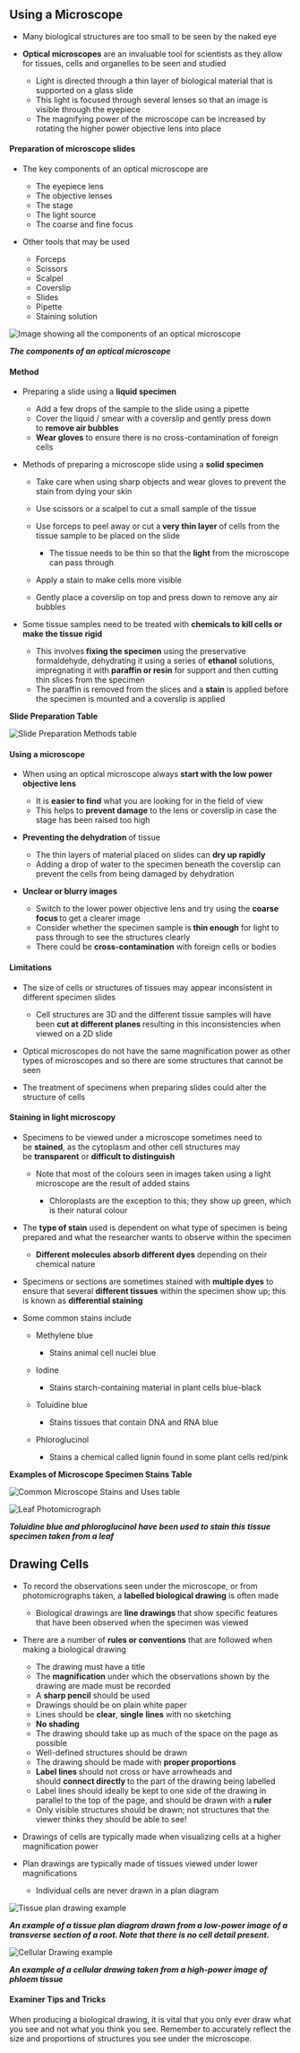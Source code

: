 Using a Microscope
------------------

* Many biological structures are too small to be seen by the naked eye
* <b>Optical microscopes</b> are an invaluable tool for scientists as they allow for tissues, cells and organelles to be seen and studied

  + Light is directed through a thin layer of biological material that is supported on a glass slide
  + This light is focused through several lenses so that an image is visible through the eyepiece
  + The magnifying power of the microscope can be increased by rotating the higher power objective lens into place

#### Preparation of microscope slides

* The key components of an optical microscope are

  + The eyepiece lens
  + The objective lenses
  + The stage
  + The light source
  + The coarse and fine focus
* Other tools that may be used

  + Forceps
  + Scissors
  + Scalpel
  + Coverslip
  + Slides
  + Pipette
  + Staining solution

![Image showing all the components of an optical microscope](Image-showing-all-the-components-of-an-optical-microscope.png)

<i><b>The components of an optical microscope</b></i>

#### Method

* Preparing a slide using a <b>liquid specimen</b>

  + Add a few drops of the sample to the slide using a pipette
  + Cover the liquid / smear with a coverslip and gently press down to <b>remove air bubbles</b>
  + <b>Wear gloves</b> to ensure there is no cross-contamination of foreign cells
* Methods of preparing a microscope slide using a <b>solid specimen</b>

  + Take care when using sharp objects and wear gloves to prevent the stain from dying your skin
  + Use scissors or a scalpel to cut a small sample of the tissue
  + Use forceps to peel away or cut a<b> very thin layer</b> of cells from the tissue sample to be placed on the slide

    - The tissue needs to be thin so that the <b>light</b> from the microscope can pass through
  + Apply a stain to make cells more visible
  + Gently place a coverslip on top and press down to remove any air bubbles

* Some tissue samples need to be treated with <b>chemicals to kill cells or make the tissue rigid</b>

  + This involves<b> fixing the specimen</b> using the preservative formaldehyde, dehydrating it using a series of <b>ethanol</b> solutions, impregnating it with <b>paraffin or resin</b> for support and then cutting thin slices from the specimen
  + The paraffin is removed from the slices and a <b>stain</b> is applied before the specimen is mounted and a coverslip is applied

<b>Slide Preparation Table</b>

![Slide Preparation Methods table](1.1-Slide-Preparation-Methods-table.png)

#### Using a microscope

* When using an optical microscope always <b>start with the low power objective lens</b>

  + It is <b>easier to find</b> what you are looking for in the field of view
  + This helps to <b>prevent damage</b> to the lens or coverslip in case the stage has been raised too high
* <b>Preventing the dehydration </b>of tissue

  + The thin layers of material placed on slides can <b>dry up rapidly</b>
  + Adding a drop of water to the specimen beneath the coverslip can prevent the cells from being damaged by dehydration
* <b>Unclear or blurry images</b>

  + Switch to the lower power objective lens and try using the <b>coarse focus </b>to get a clearer image
  + Consider whether the specimen sample is<b> thin enough</b> for light to pass through to see the structures clearly
  + There could be <b>cross-contamination</b> with foreign cells or bodies

#### Limitations

* The size of cells or structures of tissues may appear inconsistent in different specimen slides

  + Cell structures are 3D and the different tissue samples will have been <b>cut at different planes </b>resulting in this inconsistencies when viewed on a 2D slide
* Optical microscopes do not have the same magnification power as other types of microscopes and so there are some structures that cannot be seen
* The treatment of specimens when preparing slides could alter the structure of cells

#### Staining in light microscopy

* Specimens to be viewed under a microscope sometimes need to be <b>stained</b>, as the cytoplasm and other cell structures may be <b>transparent</b> or <b>difficult to distinguish</b>

  + Note that most of the colours seen in<b> </b>images taken using a light microscope are the result of added stains

    - Chloroplasts are the exception to this; they show up green, which is their natural colour
* The <b>type of stain</b> used is dependent on what type of specimen is being prepared and what the researcher wants to observe within the specimen

  + <b>Different molecules absorb different dyes</b> depending on their chemical nature
* Specimens or sections are sometimes stained with <b>multiple dyes</b> to ensure that several <b>different tissues</b> within the specimen show up; this is known as <b>differential staining</b>
* Some common stains include

  + Methylene blue

    - Stains animal cell nuclei blue
  + Iodine

    - Stains starch-containing material in plant cells blue-black
  + Toluidine blue

    - Stains tissues that contain DNA and RNA blue
  + Phloroglucinol

    - Stains a chemical called lignin found in some plant cells red/pink

<b>Examples of Microscope Specimen Stains Table</b>

![Common Microscope Stains and Uses table](1.2-Common-Microscope-Stains-and-Uses-table.png)

![Leaf Photomicrograph](Leaf-Photomicrograph.png)

<i><b>Toluidine blue and phloroglucinol have been used to stain this tissue specimen taken from a leaf</b></i>

Drawing Cells
-------------

* To record the observations seen under the microscope, or from photomicrographs taken, a <b>labelled biological drawing</b> is often made

  + Biological drawings are <b>line drawings </b>that show specific features that have been observed when the specimen was viewed
* There are a number of <b>rules or conventions</b> that are followed when making a biological drawing

  + The drawing must have a title
  + The <b>magnification</b> under which the observations shown by the drawing are made must be recorded
  + A <b>sharp pencil</b> should be used
  + Drawings should be on plain white paper
  + Lines should be <b>clear</b>, <b>single</b> <b>lines</b> with no sketching
  + <b>No shading</b>
  + The drawing should take up as much of the space on the page as possible
  + Well-defined structures should be drawn
  + The drawing should be made with <b>proper proportions</b>
  + <b>Label lines </b>should not cross or have arrowheads and should <b>connect directly </b>to the part of the drawing being labelled
  + Label lines should ideally be kept to one side of the drawing in parallel to the top of the page, and should be drawn with a<b> ruler</b>
  + Only visible structures should be drawn; not structures that the viewer thinks they should be able to see!

* Drawings of cells are typically made when visualizing cells at a higher magnification power
* Plan drawings are typically made of tissues viewed under lower magnifications

  + Individual cells are never drawn in a plan diagram

![Tissue plan drawing example](Tissue-plan-drawing-example.png)

<i><b>An example of a tissue plan diagram drawn from a low-power image of a transverse section of a root. Note that there is no cell detail present.</b></i>

![Cellular Drawing example](Cellular-Drawing-example.png)

<i><b>An example of a cellular drawing taken from a high-power image of phloem tissue</b></i>

#### Examiner Tips and Tricks

When producing a biological drawing, it is vital that you only ever draw what you see and not what you think you see. Remember to accurately reflect the size and proportions of structures you see under the microscope.